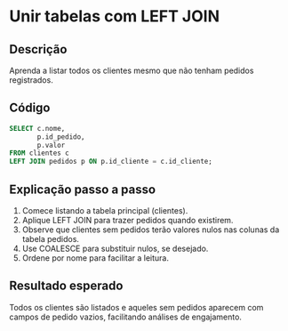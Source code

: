 # Unir tabelas com LEFT JOIN

## Descrição
Aprenda a listar todos os clientes mesmo que não tenham pedidos registrados.

## Código
```sql
SELECT c.nome,
       p.id_pedido,
       p.valor
FROM clientes c
LEFT JOIN pedidos p ON p.id_cliente = c.id_cliente;
```

## Explicação passo a passo
1. Comece listando a tabela principal (clientes).
2. Aplique LEFT JOIN para trazer pedidos quando existirem.
3. Observe que clientes sem pedidos terão valores nulos nas colunas da tabela pedidos.
4. Use COALESCE para substituir nulos, se desejado.
5. Ordene por nome para facilitar a leitura.

## Resultado esperado
Todos os clientes são listados e aqueles sem pedidos aparecem com campos de pedido vazios, facilitando análises de engajamento.
